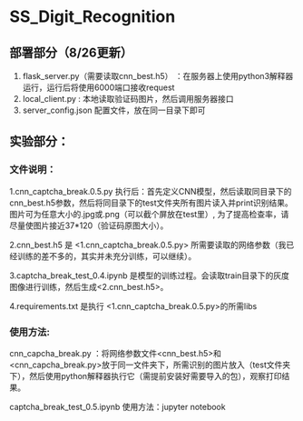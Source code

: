 # SS_Digit_Recognition

## 部署部分（8/26更新）
  1. flask_server.py（需要读取cnn_best.h5） ：在服务器上使用python3解释器运行，运行后将使用6000端口接收request
  2. local_client.py : 本地读取验证码图片，然后调用服务器接口
  3. server_config.json 配置文件，放在同一目录下即可
  
## 实验部分：
### 文件说明：
  1.cnn_captcha_break.0.5.py 执行后：首先定义CNN模型，然后读取同目录下的cnn_best.h5参数，然后将同目录下的test文件夹所有图片读入并print识别结果。图片可为任意大小的.jpg或.png（可以截个屏放在test里）, 为了提高检查率，请尽量使图片接近37*120（验证码原图大小）。
  
  2.cnn_best.h5 是 <1.cnn_captcha_break.0.5.py> 所需要读取的网络参数（我已经训练的差不多的，其实并未充分训练，可以继续）。
  
  
  3.captcha_break_test_0.4.ipynb 是模型的训练过程。会读取train目录下的灰度图像进行训练，然后生成<2.cnn_best.h5>。
  
  4.requirements.txt 是执行 <1.cnn_captcha_break.0.5.py>的所需libs

### 使用方法:
  cnn_capcha_break.py ：将网络参数文件<cnn_best.h5>和<cnn_capcha_break.py>放于同一文件夹下，所需识别的图片放入（test文件夹下），然后使用python解释器执行它（需提前安装好需要导入的包），观察打印结果。
  
  captcha_break_test_0.5.ipynb 使用方法：jupyter notebook
